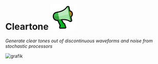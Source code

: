 # Cleartone  <img width="80" height="80" alt="Logo" src="static/images/icon.svg">

*Generate clear tones out of discontinuous waveforms and noise from stochastic processors*

<img width="626" alt="grafik" src="https://github.com/user-attachments/assets/2a866c8e-50b4-47c6-a780-65b2b42a9872" />
